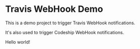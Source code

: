 # Travis WebHook Demo

This is a demo project to trigger Travis WebHook notifications.

It's also used to trigger Codeship WebHook notifications.

Hello world!
